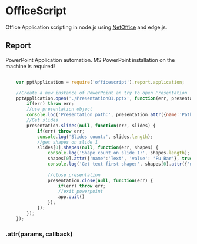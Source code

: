 # OfficeScript

Office Application scripting in node.js using [NetOffice](http://netoffice.codeplex.com/) and edge.js.


## Report

PowerPoint Application automation. MS PowerPoint installation on the machine is required!

```javascript

    var pptApplication = require('officescript').report.application;

    //Create a new instance of PowerPoint an try to open Presentation
    pptApplication.open('./Presentation01.pptx', function(err, presentation) {
        if(err) throw err;
        //use presentation object
        console.log('Presentation path:', presentation.attr({name:'Path'}, true));
        //Get slides
        presentation.slides(null, function(err, slides) {
            if(err) throw err;
            console.log('Slides count:', slides.length);
            //get shapes on slide 1
            slides[0].shapes(null, function(err, shapes) {
                console.log('Shape count on slide 1:', shapes.length);
                shapes[0].attr({'name':'Text', 'value': 'Fu Bar'}, true); //Set text value
                console.log('Get text first shape:', shapes[0].attr({'name':'Text'}, true));
                
                //close presentation
                presentation.close(null, function(err) {
                    if(err) throw err;
                    //exit powerpoint
                    app.quit()
                });
            });
        });
    });

```


### .attr(params, callback)





